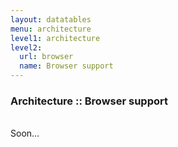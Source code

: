 ```yaml
---
layout: datatables
menu: architecture
level1: architecture
level2:
  url: browser
  name: Browser support
---
```


### Architecture :: Browser support

<br />
Soon...
